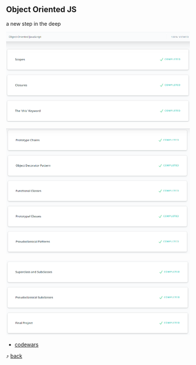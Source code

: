 ## Object Oriented JS

a new step in the deep

![alt-текст](1.png)

![alt-текст](2.png)

![alt-текст](3.png)

* [codewars](https://www.codewars.com/users/Barasii)

:arrow_heading_up: [back](../README.md)
